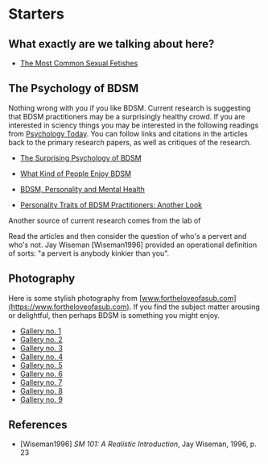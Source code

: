 # Starters

## What exactly are we talking about here?

* [The Most Common Sexual Fetishes](https://www.allure.com/story/common-sexual-fetishes-kinks)


## The Psychology of BDSM

Nothing wrong with you if you like BDSM. Current research is suggesting that BDSM practitioners may be a surprisingly healthy crowd. If you are interested in sciency things you may be interested in the following readings from [Psychology Today](https://www.psychologytoday.com). You can follow links and citations in the articles back to the primary research papers, as well as critiques of the research.  

* [The Surprising Psychology of BDSM](https://www.psychologytoday.com/us/blog/the-wide-wide-world-psychology/201502/the-surprising-psychology-bdsm)

* [What Kind of People Enjoy BDSM](https://www.psychologytoday.com/us/blog/all-about-sex/201908/what-kind-people-enjoy-bdsm)

* [BDSM, Personality and Mental Health](https://www.psychologytoday.com/us/blog/unique-everybody-else/201307/bdsm-personality-and-mental-health)

* [Personality Traits of BDSM Practitioners: Another Look](https://www.psychologytoday.com/us/blog/unique-everybody-else/201502/personality-traits-bdsm-practitioners-another-look)

Another source of current research comes from the lab of

Read the articles and then consider the question of who's a pervert and who's not. Jay Wiseman [Wiseman1996] provided an operational definition of sorts: "a pervert is anybody kinkier than you".

## Photography

Here is some stylish photography from [www.fortheloveofasub.com](https://www.fortheloveofasub.com). If you find the subject matter arousing or delightful, then perhaps BDSM is something you might enjoy.

*  [Gallery no. 1](https://www.fortheloveofasub.com/new-gallery)
*  [Gallery no. 2](https://www.fortheloveofasub.com/black-and-white-photo-gallery-2)
*  [Gallery no. 3](https://www.fortheloveofasub.com/photo-gallery-03)
*  [Gallery no. 4](https://www.fortheloveofasub.com/photo-gallery-04)
*  [Gallery no. 5](https://www.fortheloveofasub.com/photo-gallery-05)
*  [Gallery no. 6](https://www.fortheloveofasub.com/photo-gallery-06)
*  [Gallery no. 7](https://www.fortheloveofasub.com/photo-gallery-07)
*  [Gallery no. 8](https://www.fortheloveofasub.com/photo-gallery-08)
*  [Gallery no. 9](https://www.fortheloveofasub.com/photo-gallery-09)



## References

* [Wiseman1996] *SM 101: A Realistic Introduction*, Jay Wiseman, 1996, p. 23
